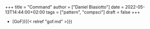+++
title = "Command"
author = ["Daniel Biasiotto"]
date = 2022-05-13T14:44:00+02:00
tags = ["pattern", "compsci"]
draft = false
+++

-   [GoF]({{< relref "gof.md" >}})
